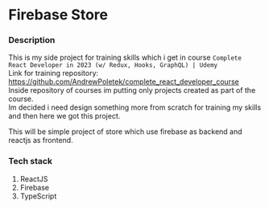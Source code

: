 # Firebase Store

### Description

This is my side project for training skills which i get in course `Complete React Developer in 2023 (w/ Redux, Hooks, GraphQL) | Udemy`  
Link for training repository: https://github.com/AndrewPoletek/complete_react_developer_course  
Inside repository of courses im putting only projects created as part of the course.  
Im decided i need design something more from scratch for training my skills and then here we got this project.

This will be simple project of store which use firebase as backend and reactjs as frontend.

### Tech stack
1. ReactJS
2. Firebase
3. TypeScript